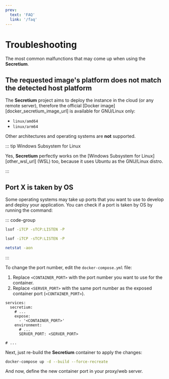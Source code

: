 ```yaml
---
prev:
  text: 'FAQ'
  link: '/faq'
---
```


# Troubleshooting

The most common malfunctions that may come up when using the **Secretium**.

<!--@include: ./parts/block_cant-find-answer.md-->

## The requested image's platform does not match the detected host platform

The **Secretium** project aims to deploy the instance in the cloud (or any remote server), therefore the official [Docker image][docker_secretium_image_url] is available for GNU/Linux only:

- `linux/amd64`
- `linux/arm64`

Other architectures and operating systems are **not** supported.

::: tip Windows Subsystem for Linux

Yes, **Secretium** perfectly works on the [Windows Subsystem for Linux][other_wsl_url] (WSL) too, because it uses Ubuntu as the GNU/Linux distro.

:::

## Port X is taken by OS

Some operating systems may take up ports that you want to use to develop and deploy your application. You can check if a port is taken by OS by running the command:

::: code-group

``` bash [GNU/Linux]
lsof -iTCP -sTCP:LISTEN -P
```

``` bash [macOS]
lsof -iTCP -sTCP:LISTEN -P
```

``` bash [Windows]
netstat -aon
```

:::

To change the port number, edit the `docker-compose.yml` file:

1. Replace `<CONTAINER_PORT>` with the port number you want to use for the container.
2. Replace `<SERVER_PORT>` with the same port number as the exposed container port (`<CONTAINER_PORT>`).

``` yaml{5,8}
services:
  secretium:
    # ...
    expose:
      - '<CONTAINER_PORT>'
    environment:
      # ...
      SERVER_PORT: <SERVER_PORT>

# ...
```

Next, just re-build the **Secretium** container to apply the changes:

``` bash
docker-compose up -d --build --force-recreate
```

And now, define the new container port in your proxy/web server.

<!--@include: ./parts/links.md-->
